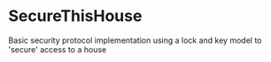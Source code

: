 # SecureThisHouse
Basic security protocol implementation using a lock and key model to 'secure' access to a house
